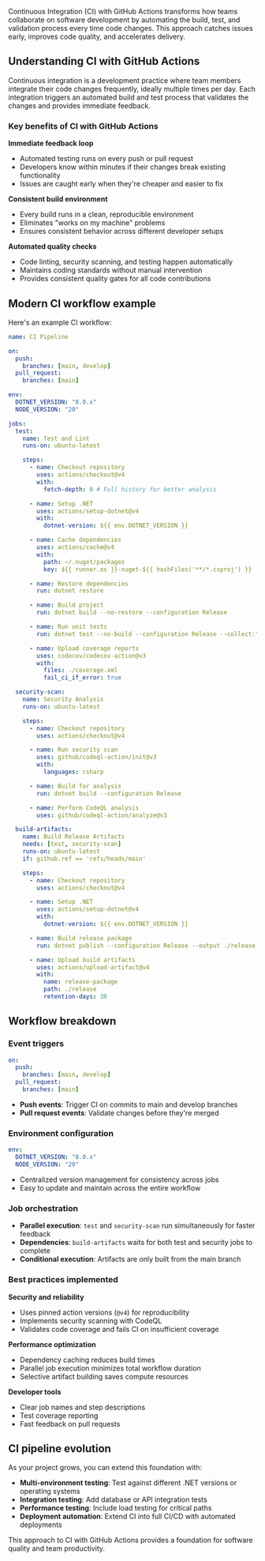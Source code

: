 Continuous Integration (CI) with GitHub Actions transforms how teams collaborate on software development by automating the build, test, and validation process every time code changes. This approach catches issues early, improves code quality, and accelerates delivery.

## Understanding CI with GitHub Actions

Continuous integration is a development practice where team members integrate their code changes frequently, ideally multiple times per day. Each integration triggers an automated build and test process that validates the changes and provides immediate feedback.

### Key benefits of CI with GitHub Actions

**Immediate feedback loop**

- Automated testing runs on every push or pull request
- Developers know within minutes if their changes break existing functionality
- Issues are caught early when they're cheaper and easier to fix

**Consistent build environment**

- Every build runs in a clean, reproducible environment
- Eliminates "works on my machine" problems
- Ensures consistent behavior across different developer setups

**Automated quality checks**

- Code linting, security scanning, and testing happen automatically
- Maintains coding standards without manual intervention
- Provides consistent quality gates for all code contributions

## Modern CI workflow example

Here's an example CI workflow:

```yaml
name: CI Pipeline

on:
  push:
    branches: [main, develop]
  pull_request:
    branches: [main]

env:
  DOTNET_VERSION: "8.0.x"
  NODE_VERSION: "20"

jobs:
  test:
    name: Test and Lint
    runs-on: ubuntu-latest

    steps:
      - name: Checkout repository
        uses: actions/checkout@v4
        with:
          fetch-depth: 0 # Full history for better analysis

      - name: Setup .NET
        uses: actions/setup-dotnet@v4
        with:
          dotnet-version: ${{ env.DOTNET_VERSION }}

      - name: Cache dependencies
        uses: actions/cache@v4
        with:
          path: ~/.nuget/packages
          key: ${{ runner.os }}-nuget-${{ hashFiles('**/*.csproj') }}

      - name: Restore dependencies
        run: dotnet restore

      - name: Build project
        run: dotnet build --no-restore --configuration Release

      - name: Run unit tests
        run: dotnet test --no-build --configuration Release --collect:"XPlat Code Coverage"

      - name: Upload coverage reports
        uses: codecov/codecov-action@v3
        with:
          files: ./coverage.xml
          fail_ci_if_error: true

  security-scan:
    name: Security Analysis
    runs-on: ubuntu-latest

    steps:
      - name: Checkout repository
        uses: actions/checkout@v4

      - name: Run security scan
        uses: github/codeql-action/init@v3
        with:
          languages: csharp

      - name: Build for analysis
        run: dotnet build --configuration Release

      - name: Perform CodeQL analysis
        uses: github/codeql-action/analyze@v3

  build-artifacts:
    name: Build Release Artifacts
    needs: [test, security-scan]
    runs-on: ubuntu-latest
    if: github.ref == 'refs/heads/main'

    steps:
      - name: Checkout repository
        uses: actions/checkout@v4

      - name: Setup .NET
        uses: actions/setup-dotnet@v4
        with:
          dotnet-version: ${{ env.DOTNET_VERSION }}

      - name: Build release package
        run: dotnet publish --configuration Release --output ./release

      - name: Upload build artifacts
        uses: actions/upload-artifact@v4
        with:
          name: release-package
          path: ./release
          retention-days: 30
```

## Workflow breakdown

### Event triggers

```yaml
on:
  push:
    branches: [main, develop]
  pull_request:
    branches: [main]
```

- **Push events**: Trigger CI on commits to main and develop branches
- **Pull request events**: Validate changes before they're merged

### Environment configuration

```yaml
env:
  DOTNET_VERSION: "8.0.x"
  NODE_VERSION: "20"
```

- Centralized version management for consistency across jobs
- Easy to update and maintain across the entire workflow

### Job orchestration

- **Parallel execution**: `test` and `security-scan` run simultaneously for faster feedback
- **Dependencies**: `build-artifacts` waits for both test and security jobs to complete
- **Conditional execution**: Artifacts are only built from the main branch

### Best practices implemented

**Security and reliability**

- Uses pinned action versions (`@v4`) for reproducibility
- Implements security scanning with CodeQL
- Validates code coverage and fails CI on insufficient coverage

**Performance optimization**

- Dependency caching reduces build times
- Parallel job execution minimizes total workflow duration
- Selective artifact building saves compute resources

**Developer tools**

- Clear job names and step descriptions
- Test coverage reporting
- Fast feedback on pull requests

## CI pipeline evolution

As your project grows, you can extend this foundation with:

- **Multi-environment testing**: Test against different .NET versions or operating systems
- **Integration testing**: Add database or API integration tests
- **Performance testing**: Include load testing for critical paths
- **Deployment automation**: Extend CI into full CI/CD with automated deployments

This approach to CI with GitHub Actions provides a foundation for software quality and team productivity.
